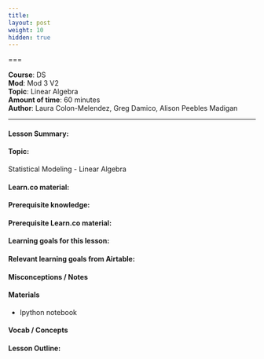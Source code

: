 ```yaml
---
title: 
layout: post
weight: 10
hidden: true
---
```


===


**Course**: DS   <br/>
**Mod**: Mod 3 V2               <br/>
**Topic**:  Linear Algebra <br/>
**Amount of time**:  60 minutes  <br/>
**Author**: Laura Colon-Melendez, Greg Damico, Alison Peebles Madigan

***

#### Lesson Summary:


#### Topic:

Statistical Modeling - Linear Algebra

#### Learn.co material:


#### Prerequisite knowledge:



#### Prerequisite Learn.co material:


#### Learning goals for this lesson:



#### Relevant learning goals from Airtable: 



#### Misconceptions / Notes



#### Materials
- Ipython notebook 

#### Vocab / Concepts 



#### Lesson Outline:

